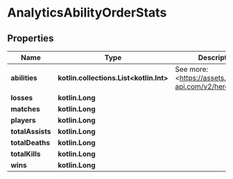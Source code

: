 
# AnalyticsAbilityOrderStats

## Properties
Name | Type | Description | Notes
------------ | ------------- | ------------- | -------------
**abilities** | **kotlin.collections.List&lt;kotlin.Int&gt;** | See more: &lt;https://assets.deadlock-api.com/v2/heroes&gt; | 
**losses** | **kotlin.Long** |  | 
**matches** | **kotlin.Long** |  | 
**players** | **kotlin.Long** |  | 
**totalAssists** | **kotlin.Long** |  | 
**totalDeaths** | **kotlin.Long** |  | 
**totalKills** | **kotlin.Long** |  | 
**wins** | **kotlin.Long** |  | 



